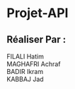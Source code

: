 # Projet-API

## Réaliser Par : 
FILALI Hatim<br />
MAGHAFRI Achraf<br />
BADIR Ikram<br />
KABBAJ Jad

